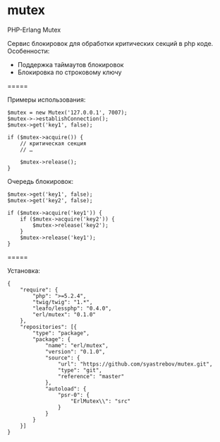 mutex
=====

PHP-Erlang Mutex

Сервис блокировок для обработки критических секций в php коде.
Особенности:
 - Поддержка таймаутов блокировок
 - Блокировка по строковому ключу

=====

Примеры использования:


    $mutex = new Mutex('127.0.0.1', 7007);
    $mutex->->establishConnection();
    $mutex->get('key1', false);
    
    if ($mutex->acquire()) {
        // критическая секция
        // …
        
        $mutex->release();
    }

Очередь блокировок:

    $mutex->get('key1', false);
    $mutex->get('key2', false);
    
    if ($mutex->acquire('key1')) {
        if ($mutex->acquire('key2')) {
            $mutex->release('key2');
        }
        $mutex->release('key1');
    }

=====

Установка:

    {
        "require": {
            "php": ">=5.2.4",
            "twig/twig": "1.*",
            "leafo/lessphp": "0.4.0",
            "erl/mutex": "0.1.0"
        },
        "repositories": [{
            "type": "package",
            "package": {
                "name": "erl/mutex",
                "version": "0.1.0",
                "source": {
                    "url": "https://github.com/syastrebov/mutex.git",
                    "type": "git",
                    "reference": "master"
                },
                "autoload": {
                    "psr-0": {
                        "ErlMutex\\": "src"
                    }
                }
            }
        }]
    }